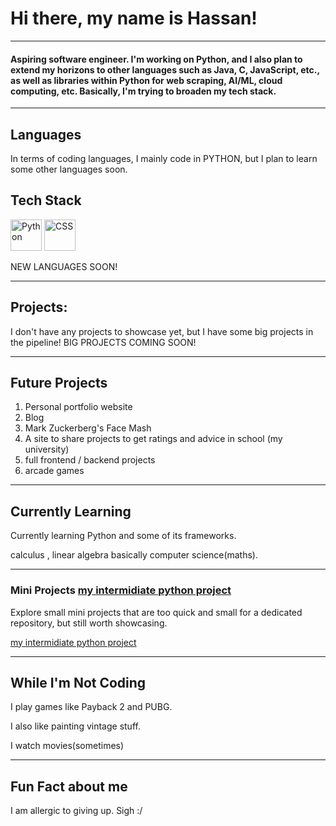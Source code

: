 # Hi there, my name is Hassan!

---

#### Aspiring software engineer. I'm working on Python, and I also plan to extend my horizons to other languages such as Java, C, JavaScript, etc., as well as libraries within Python for web scraping, AI/ML, cloud computing, etc. Basically, I'm trying to broaden my tech stack.


---

## Languages

In terms of coding languages, I mainly code in PYTHON, but I plan to learn some other languages soon.

## Tech Stack
<img src="https://img.icons8.com/color/48/000000/python.png" alt="Python" width="50"> <img src="https://img.icons8.com/color/48/000000/css3.png" alt="CSS" width="50">



NEW LANGUAGES SOON!

---

## Projects:

I don't have any projects to showcase yet, but I have some big projects in the pipeline!
BIG PROJECTS COMING SOON!

---

## Future Projects

1. Personal portfolio website
2. Blog
3. Mark Zuckerberg's Face Mash
4. A site to share projects to get ratings and advice in school (my university)
5. full frontend / backend projects
6. arcade games

---

## Currently Learning

Currently learning Python and some of its frameworks.

calculus , linear algebra basically computer science(maths).

---


### Mini Projects [my intermidiate python project](https://github.com/HassanAmirii/my-intermidate-pyproject)
Explore small mini projects that are too quick and small for a dedicated repository, but still worth showcasing.

[my intermidiate python project](https://github.com/HassanAmirii/my-intermidate-pyproject)


---

## While I'm Not Coding

I play games like Payback 2 and PUBG.

I also like painting vintage stuff.

I watch movies(sometimes)

---

## Fun Fact about me

I am allergic to giving up. Sigh :/


<!---
HassanAmirii/HassanAmirii is a ✨ special ✨ repository because its `README.md` (this file) appears on your GitHub profile.
You can click the Preview link to take a look at your changes.
--->
